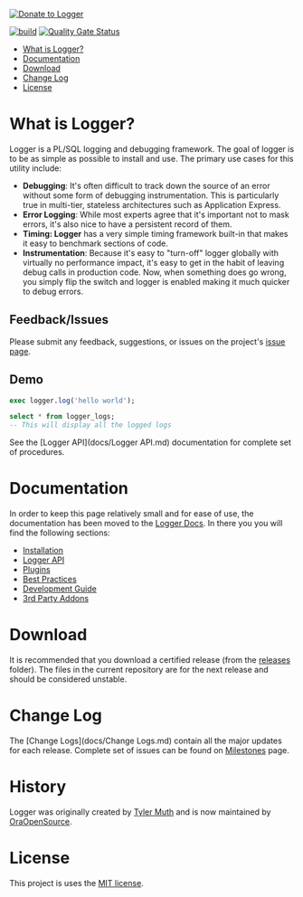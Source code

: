 <a href="https://www.paypal.com/cgi-bin/webscr?cmd=_s-xclick&hosted_button_id=VNNFRTC6YP8ZL"><img alt="Donate to Logger" border="0" src="https://www.paypalobjects.com/en_US/i/btn/btn_donate_LG.gif"></a>

[![build](https://img.shields.io/travis/jgebal/Logger/3.2.0.svg?label=release%203.2.0)](https://travis-ci.org/jgebal/Logger)
[![Quality Gate Status](https://sonarcloud.io/api/project_badges/measure?project=jgebal_Logger&metric=alert_status)](https://sonarcloud.io/dashboard?id=jgebal_Logger)

- [What is Logger?](#what-is-logger)
- [Documentation](#documentation)
- [Download](#download)
- [Change Log](#change-log)
- [License](#license)

# What is Logger?

Logger is a PL/SQL logging and debugging framework. The goal of logger is to be as simple as possible to install and use. The primary use cases for this utility include:

* **Debugging**: It's often difficult to track down the source of an error without some form of debugging instrumentation. This is particularly true in multi-tier, stateless architectures such as Application Express.
* **Error Logging**: While most experts agree that it's important not to mask errors, it's also nice to have a persistent record of them.
* **Timing: Logger** has a very simple timing framework built-in that makes it easy to benchmark sections of code.
* **Instrumentation**: Because it's easy to "turn-off" logger globally with virtually no performance impact, it's easy to get in the habit of leaving debug calls in production code. Now, when something does go wrong, you simply flip the switch and logger is enabled making it much quicker to debug errors.

## Feedback/Issues
Please submit any feedback, suggestions, or issues on the project's [issue page](https://github.com/oraopensource/logger/issues).

## Demo
```sql
exec logger.log('hello world');

select * from logger_logs;
-- This will display all the logged logs
```

See the [Logger API](docs/Logger API.md) documentation for complete set of procedures.

# Documentation
In order to keep this page relatively small and for ease of use, the documentation has been moved to the [Logger Docs](docs). In there you you will find the following sections:

- [Installation](docs/Installation.md)
- [Logger API](docs/Logger%20API.md)
- [Plugins](docs/Plugins.md)
- [Best Practices](docs/Best%20Practices.md)
- [Development Guide](docs/Development%20Guide.md)
- [3rd Party Addons](docs/Addons.md)

# Download
It is recommended that you download a certified release (from the [releases](https://github.com/OraOpenSource/Logger/tree/master/releases) folder). The files in the current repository are for the next release and should be considered unstable.

# Change Log
The [Change Logs](docs/Change Logs.md) contain all the major updates for each release. Complete set of issues can be found on [Milestones](https://github.com/OraOpenSource/Logger/milestones?state=closed) page.

# History
Logger was originally created by [Tyler Muth](https://twitter.com/tmuth) and is now maintained by [OraOpenSource](http://www.oraopensource.com).

# License
This project is uses the [MIT license](LICENSE).
